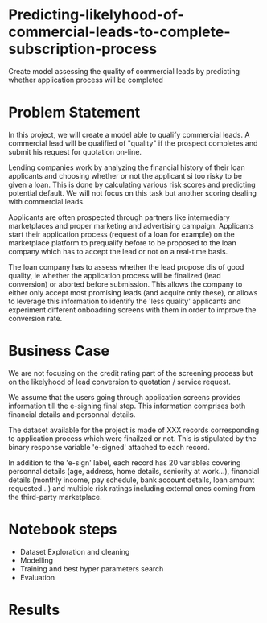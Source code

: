 # Predicting-likelyhood-of-commercial-leads-to-complete-subscription-process
Create model assessing the quality of commercial leads by predicting whether application process will be completed

# Problem Statement

In this project, we will create a model able to qualify commercial leads. A commercial lead will be qualified of "quality" if the prospect completes and submit his request for quotation on-line.

Lending companies work by analyzing the financial history of their loan applicants and choosing whether or not the applicant si too risky to be given a loan. This is done by calculating various risk scores and predicting potential default. We will not focus on this task but another scoring dealing with commercial leads.

Applicants are often prospected through partners like intermediary marketplaces and proper marketing and advertising campaign.
Applicants start their application process (request of a loan for example) on the marketplace platform to prequalify before to be proposed to the loan company which has to accept the lead or not on a real-time basis.

The loan company has to assess whether the lead propose dis of good quality, ie whether the application process will be finalized (lead conversion) or aborted before submission. This allows the company to either only accept most promising leads (and acquire only these), or allows to leverage this information to identify the 'less quality' applicants and experiment different onboadring screens with them in order to improve the conversion rate.

# Business Case

We are not focusing on the credit rating part of the screening process but on the likelyhood of lead conversion to quotation / service request.

We assume that the users going through application screens provides information till the e-signing final step. This information comprises both financial details and personnal details.

The dataset available for the project is made of XXX records corresponding to application process which were finailzed or not. This is stipulated by the binary response variable  'e-signed' attached to each record.

In addition to the 'e-sign' label, each record has 20 variables covering personnal details (age, address, home details, seniority at work...), financial details (monthly income, pay schedule, bank account details, loan amount requested...) and multiple risk ratings including external ones coming from the third-party marketplace. 

# Notebook steps
- Dataset Exploration and cleaning
- Modelling
- Training and best hyper parameters search
- Evaluation

# Results
